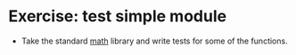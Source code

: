 # Exercise: test simple module


* Take the standard [math](https://docs.python.org/library/math.html) library and write tests for some of the functions.
